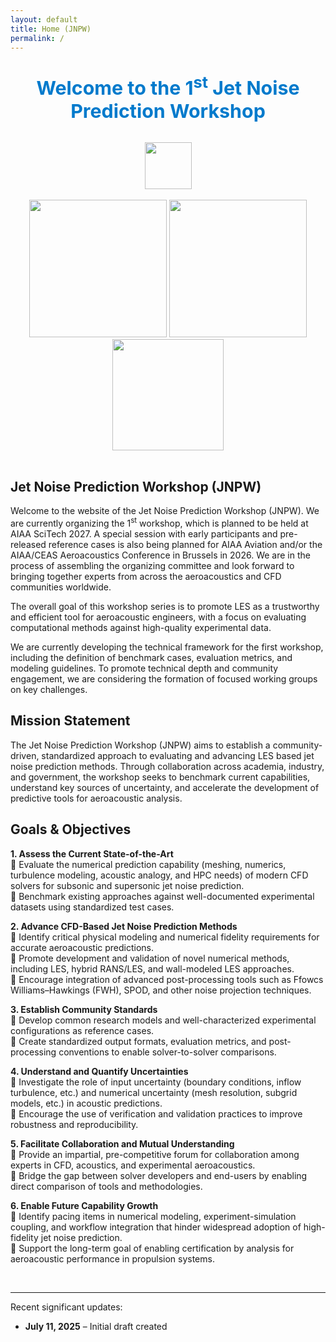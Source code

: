 ```yaml
---
layout: default
title: Home (JNPW)
permalink: /
---
```


<div style="text-align: center; color: #007acc; font-size: 1.9rem; font-weight: bold; margin: 2rem 0;">
  Welcome to the 1<sup>st</sup> Jet Noise Prediction Workshop
</div>

<center>
  <img src="{{'/assets/images/AIAA_logo.png' | relative_url }}" height="75"> 
</center>
<br>
<center>
  <img src="{{'/assets/images/image1.jpeg'     | relative_url}}"  height="220"> 
  <img src="{{'/assets/images/image2.png'      | relative_url}}"  height="220"> 
  <img src="{{'/assets/images/density.png'     | relative_url}}"  height="178">
</center>
<br>

## **Jet Noise Prediction Workshop (JNPW)**
Welcome to the website of the Jet Noise Prediction Workshop (JNPW). We are currently organizing the 1<sup>st</sup> workshop, which is planned to be held at AIAA SciTech 2027. A special session with early participants and pre-released reference cases is also being planned for AIAA Aviation and/or the AIAA/CEAS Aeroacoustics Conference in Brussels in 2026. We are in the process of assembling the organizing committee and look forward to bringing together experts from across the aeroacoustics and CFD communities worldwide.

The overall goal of this workshop series is to promote LES as a trustworthy and efficient tool for aeroacoustic engineers, with a focus on evaluating computational methods against high-quality experimental data.

We are currently developing the technical framework for the first workshop, including the definition of benchmark cases, evaluation metrics, and modeling guidelines. To promote technical depth and community engagement, we are considering the formation of focused working groups on key challenges.


## **Mission Statement**
The Jet Noise Prediction Workshop (JNPW) aims to establish a community-driven, standardized approach to evaluating and advancing LES based jet noise prediction methods. Through collaboration across academia, industry, and government, the workshop seeks to benchmark current capabilities, understand key sources of uncertainty, and accelerate the development of predictive tools for aeroacoustic analysis.

## **Goals & Objectives**

<strong>1. Assess the Current State-of-the-Art</strong><br>
🔹 Evaluate the numerical prediction capability (meshing, numerics, turbulence modeling, acoustic analogy, and HPC needs) of modern CFD solvers for subsonic and supersonic jet noise prediction.<br>
🔹 Benchmark existing approaches against well-documented experimental datasets using standardized test cases.

<strong>2. Advance CFD-Based Jet Noise Prediction Methods</strong><br>
🔹 Identify critical physical modeling and numerical fidelity requirements for accurate aeroacoustic predictions.<br>
🔹 Promote development and validation of novel numerical methods, including LES, hybrid RANS/LES, and wall-modeled LES approaches.<br>
🔹 Encourage integration of advanced post-processing tools such as Ffowcs Williams–Hawkings (FWH), SPOD, and other noise projection techniques.<br>

<strong>3. Establish Community Standards</strong><br>
🔹 Develop common research models and well-characterized experimental configurations as reference cases.<br>
🔹 Create standardized output formats, evaluation metrics, and post-processing conventions to enable solver-to-solver comparisons.<br>

<strong>4. Understand and Quantify Uncertainties</strong><br>
🔹 Investigate the role of input uncertainty (boundary conditions, inflow turbulence, etc.) and numerical uncertainty (mesh resolution, subgrid models, etc.) in acoustic predictions.<br>
🔹 Encourage the use of verification and validation practices to improve robustness and reproducibility.<br>

<strong>5. Facilitate Collaboration and Mutual Understanding</strong><br>
🔹 Provide an impartial, pre-competitive forum for collaboration among experts in CFD, acoustics, and experimental aeroacoustics.<br>
🔹 Bridge the gap between solver developers and end-users by enabling direct comparison of tools and methodologies.<br>

<strong>6. Enable Future Capability Growth</strong><br>
🔹 Identify pacing items in numerical modeling, experiment-simulation coupling, and workflow integration that hinder widespread adoption of high-fidelity jet noise prediction.<br>
🔹 Support the long-term goal of enabling certification by analysis for aeroacoustic performance in propulsion systems.<br>

<br>

---
Recent significant updates:

- **July 11, 2025** – Initial draft created
